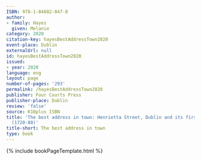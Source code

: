 ```yaml
---
ISBN: 978-1-84682-847-8
author:
- family: Hayes
  given: Melanie
category: 2020
citation-key: hayesBestAddressTown2020
event-place: Dublin
externalUrl: null
id: hayesBestAddressTown2020
issued:
- year: 2020
language: eng
layout: page
number-of-pages: '293'
permalink: /hayesBestAddressTown2020
publisher: Four Courts Press
publisher-place: Dublin
review: 'false'
source: K10plus ISBN
title: 'The best address in town: Henrietta Street, Dublin and its first residents
  (1720-80)'
title-short: The best address in town
type: book
---
```

{% include bookPageTemplate.html %}